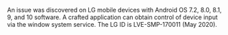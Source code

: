 An issue was discovered on LG mobile devices with Android OS 7.2, 8.0, 8.1, 9, and 10 software. A crafted application can obtain control of device input via the window system service. The LG ID is LVE-SMP-170011 (May 2020).